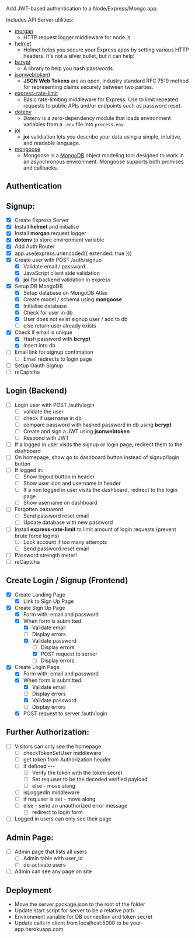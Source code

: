  Add JWT-based authentication to a Node/Express/Mongo app.
 
 Includes API Server utilities:
-   [morgan](https://www.npmjs.com/package/morgan)
    -   HTTP request logger middleware for node.js 
-   [helmet](https://www.npmjs.com/package/helmet)
    -   Helmet helps you secure your Express apps by setting various HTTP headers. It's not a silver bullet, but it can help!
-   [bcrypt](https://www.npmjs.com/package/bcrypt)
	-   A library to help you hash passwords.
-   [jsonwebtoken](https://www.npmjs.com/package/jsonwebtoken))
	-   **JSON Web Tokens** are an open, industry standard RFC 7519 method for representing claims securely between two parties.
-   [express-rate-limit](https://www.npmjs.com/package/express-rate-limit)
	-   Basic rate-limiting middleware for Express. Use to limit repeated requests to public APIs and/or endpoints such as password reset.
-   [dotenv](https://www.npmjs.com/package/dotenv)
    -   Dotenv is a zero-dependency module that loads environment variables from a `.env` file into `process.env`
-	[joi](https://www.npmjs.com/package/joi)
	-   **joi** validiation lets you describe your data using a simple, intuitive, and readable language.
-   [mongoose](https://www.npmjs.com/package/mongoose)
	-   Mongoose is a [MongoDB](https://www.mongodb.org/) object modeling tool designed to work in an asynchronous environment. Mongoose supports both promises and callbacks.

## Authentication

## Signup:
- [x] Create Express Server
- [x] Install **helmet** and initialise
- [x] Install **morgan** request logger
- [x] **dotenv** to store environment variable
- [x] Add Auth Router
- [x] app.use(express.urlencoded({ extended: true }))
- [x] Create user with POST /auth/signup
   - [x] Validate email / password 
   - [x] JavaScript client side validation
   - [x] **joi** for backend validation in express
- [x] Setup DB MongoDB
    - [x] Setup database on MongoDB Atlas
    - [x] Create model / schema using **mongoose**
    - [x] Initialise database
    - [x] Check for user in db
    - [x] User does not exist signup user / add to db
    - [ ] else return user already exists
 - [x] Check if email is unique
    - [x] Hash password with **bcrypt**
    - [x] Insert into db
 - [ ] Email link for signup confimation
    - [ ] Email redirects to login page

- [ ] Setup Oauth Signup
- [ ] reCaptcha

## Login (Backend)
 - [ ] Login user with POST /auth/login
   - [ ] validate the user
   - [ ] check if username in db
   	- [ ] compare password with hashed password in db using **bcrypt**
   	- [ ] Create and sign a JWT using **jsonwebtoken**
   	- [ ] Respond with JWT
- [ ] If a logged in user visits the signup or login page, redirect them to the dashboard
- [ ] On homepage, show go to dashboard button instead of signup/login button
- [ ] If logged in:
    - [ ] Show logout button in header
    - [ ] Show user icon and username in header
    - [ ] If a non logged in user visits the dashboard, redirect to the login page
    - [ ] Show username on dashboard
- [ ] Forgotten password
    - [ ] Send password reset email
    - [ ] Update database with new password 

 - [ ] Install **express-rate-limit** to limit amount of login requests (prevent brute force logins)
    - [ ] Lock account if too many attempts
    - [ ] Send password reset email

- [ ] Password strength meter!
- [ ] reCaptcha

## Create Login / Signup (Frontend)
- [x] Create Landing Page
    - [x] Link to Sign Up Page
- [x] Create Sign Up Page
    - [x] Form with: email and password
    - [x] When form is submitted
    	- [x] Validate email
    	- [ ] Display errors
    	- [x] Validate password
    	    - [ ] Display errors
       	    - [x] POST request to server
       	    - [ ] Display errors

- [x] Create Login Page
    - [x] Form with: email and password
    - [x] When form is submitted
    	- [x] Validate email
	    - [ ] Display errors
	    - [x] Validate password
	    - [ ] Display errors
	- [x] POST request to server /auth/login

## Further Authorization:

- [ ] Visitors can only see the homepage
    - [ ] checkTokenSetUser middleware
	- [ ] get token from Authorization header
	- [ ] if defined ---
	    - [ ] Verify the token with the token secret
	    - [ ] Set req.user to be the decoded verified payload
	    - [ ]  else - move along
    - [ ] isLoggedIn middleware
	- [ ] if req.user is set - move along
	- [ ] else - send an unauthorized error message
    	- [ ] redirect to login form
- [ ] Logged in users can only see their page

## Admin Page:
- [ ] Admin page that lists all users
    - [ ] Admin table with user_id
    - [ ] de-activate users
- [ ] Admin can see any page on site

## Deployment

-    Move the server package.json to the root of the folder
-    Update start script for server to be a relative path
-    Environment variable for DB connection and token secret
-    Update calls in client from localhost:5000 to be your-app.herokuapp.com

